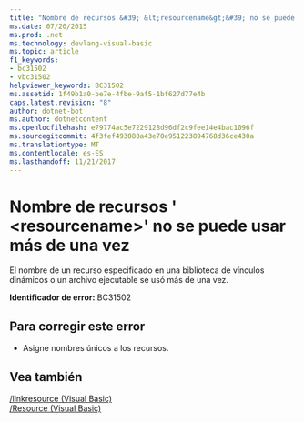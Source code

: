 ```yaml
---
title: "Nombre de recursos &#39; &lt;resourcename&gt;&#39; no se puede usar más de una vez"
ms.date: 07/20/2015
ms.prod: .net
ms.technology: devlang-visual-basic
ms.topic: article
f1_keywords:
- bc31502
- vbc31502
helpviewer_keywords: BC31502
ms.assetid: 1f49b1a0-be7e-4fbe-9af5-1bf627d77e4b
caps.latest.revision: "8"
author: dotnet-bot
ms.author: dotnetcontent
ms.openlocfilehash: e79774ac5e7229128d96df2c9fee14e4bac1096f
ms.sourcegitcommit: 4f3fef493080a43e70e951223894768d36ce430a
ms.translationtype: MT
ms.contentlocale: es-ES
ms.lasthandoff: 11/21/2017
---
```

# <a name="resource-name-39ltresourcenamegt39-cannot-be-used-more-than-once"></a>Nombre de recursos &#39; &lt;resourcename&gt;&#39; no se puede usar más de una vez
El nombre de un recurso especificado en una biblioteca de vínculos dinámicos o un archivo ejecutable se usó más de una vez.  
  
 **Identificador de error:** BC31502  
  
## <a name="to-correct-this-error"></a>Para corregir este error  
  
-   Asigne nombres únicos a los recursos.  
  
## <a name="see-also"></a>Vea también  
 [/linkresource (Visual Basic)](../../visual-basic/reference/command-line-compiler/linkresource.md)  
 [/Resource (Visual Basic)](../../visual-basic/reference/command-line-compiler/resource.md)
